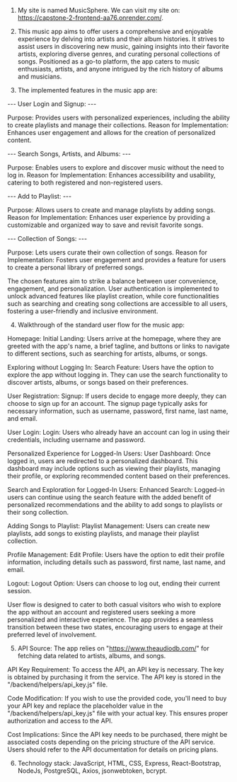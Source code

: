 1. My site is named MusicSphere. We can visit my site on: https://capstone-2-frontend-aa76.onrender.com/.

2. This music app aims to offer users a comprehensive and enjoyable experience by delving into artists and their album histories. It strives to assist users in discovering new music, gaining insights into their favorite artists, exploring diverse genres, and curating personal collections of songs. Positioned as a go-to platform, the app caters to music enthusiasts, artists, and anyone intrigued by the rich history of albums and musicians.

3. The implemented features in the music app are:

--- User Login and Signup: ---

Purpose: Provides users with personalized experiences, including the ability to create playlists and manage their collections.
Reason for Implementation: Enhances user engagement and allows for the creation of personalized content.

--- Search Songs, Artists, and Albums: ---

Purpose: Enables users to explore and discover music without the need to log in.
Reason for Implementation: Enhances accessibility and usability, catering to both registered and non-registered users.

--- Add to Playlist: ---

Purpose: Allows users to create and manage playlists by adding songs.
Reason for Implementation: Enhances user experience by providing a customizable and organized way to save and revisit favorite songs.

--- Collection of Songs: ---

Purpose: Lets users curate their own collection of songs.
Reason for Implementation: Fosters user engagement and provides a feature for users to create a personal library of preferred songs.

The chosen features aim to strike a balance between user convenience, engagement, and personalization. User authentication is implemented to unlock advanced features like playlist creation, while core functionalities such as searching and creating song collections are accessible to all users, fostering a user-friendly and inclusive environment.

4. Walkthrough of the standard user flow for the music app:

Homepage:
Initial Landing: Users arrive at the homepage, where they are greeted with the app's name, a brief tagline, and buttons or links to navigate to different sections, such as searching for artists, albums, or songs.

Exploring without Logging In:
Search Feature: Users have the option to explore the app without logging in. They can use the search functionality to discover artists, albums, or songs based on their preferences.

User Registration:
Signup: If users decide to engage more deeply, they can choose to sign up for an account. The signup page typically asks for necessary information, such as username, password, first name, last name, and email.

User Login:
Login: Users who already have an account can log in using their credentials, including username and password.

Personalized Experience for Logged-In Users:
User Dashboard: Once logged in, users are redirected to a personalized dashboard. This dashboard may include options such as viewing their playlists, managing their profile, or exploring recommended content based on their preferences.

Search and Exploration for Logged-In Users:
Enhanced Search: Logged-in users can continue using the search feature with the added benefit of personalized recommendations and the ability to add songs to playlists or their song collection.

Adding Songs to Playlist:
Playlist Management: Users can create new playlists, add songs to existing playlists, and manage their playlist collection.

Profile Management:
Edit Profile: Users have the option to edit their profile information, including details such as password, first name, last name, and email.

Logout:
Logout Option: Users can choose to log out, ending their current session.

User flow is designed to cater to both casual visitors who wish to explore the app without an account and registered users seeking a more personalized and interactive experience. The app provides a seamless transition between these two states, encouraging users to engage at their preferred level of involvement.

5. API Source: The app relies on "https://www.theaudiodb.com/" for fetching data related to artists, albums, and songs.

API Key Requirement: To access the API, an API key is necessary. The key is obtained by purchasing it from the service. The API key is stored in the "/backend/helpers/api_key.js" file.

Code Modification: If you wish to use the provided code, you'll need to buy your API key and replace the placeholder value in the "/backend/helpers/api_key.js" file with your actual key. This ensures proper authorization and access to the API.

Cost Implications: Since the API key needs to be purchased, there might be associated costs depending on the pricing structure of the API service. Users should refer to the API documentation for details on pricing plans.

6. Technology stack: JavaScript, HTML, CSS, Express, React-Bootstrap, NodeJs, PostgreSQL, Axios, jsonwebtoken, bcrypt.
